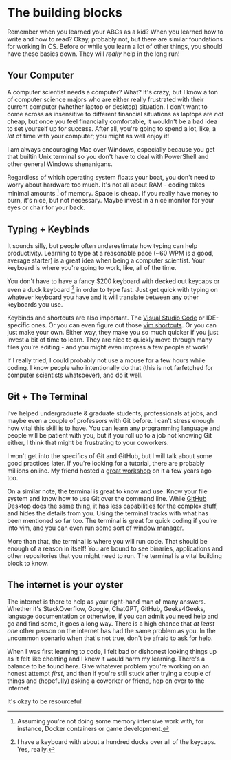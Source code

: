 # The building blocks

Remember when you learned your ABCs as a kid? When 
you learned how to write and how to read? Okay, probably
not, but there are similar foundations for working in CS.
Before or while you learn a lot of other things, you should have
these basics down. They will *really* help in the long run!

## Your Computer

A computer scientist needs a computer? What? It's crazy, but I know
a ton of computer science majors who are either really frustrated
with their current computer (whether laptop or desktop) situation. I 
don't want to come across as insensitive to different financial
situations as laptops are *not* cheap, but once you feel financially
comfortable, it wouldn't be a bad idea to set yourself up for success.
After all, you're going to spend a lot, like, a *lot* of time with
your computer; you might as well enjoy it!

I am always encouraging Mac over Windows, especially because you
get that builtin Unix terminal so you don't have to deal with PowerShell 
and other general Windows shenanigans.

Regardless of which operating system floats your boat, you don't need
to worry about hardware too much. It's not all about RAM - coding takes 
minimal amounts [^ref1] of memory. Space is cheap. If you really have
money to burn, it's nice, but not necessary. Maybe invest in a nice
monitor for your eyes or chair for your back.

## Typing + Keybinds

It sounds silly, but people often underestimate how typing 
can help productivity. Learning to type at a reasonable pace
(~60 WPM is a good, average starter) is a great idea when 
being a computer scientist. Your keyboard is where you're
going to work, like, all of the time.

You don't have to have a fancy $200 keyboard with decked out 
keycaps or even a duck keyboard [^ref2] in order to type fast. 
Just get quick with typing on whatever keyboard you have and it
will translate between any other keyboards you use.

Keybinds and shortcuts are also important. The [Visual Studio Code](https://code.visualstudio.com/docs/getstarted/keybindings)
or IDE-specific ones. Or you can even figure out those [vim shortcuts](https://devhints.io/vim). 
Or you can just make your own. Either way, they make you so much quicker
if you just invest a bit of time to learn. They are nice to quickly move
through many files you're editing - and you might even impress a few people at work!

If I really tried, I could probably not use a mouse for a few hours
while coding. I know people who intentionally do that (this is not
farfetched for computer scientists whatsoever), and do it well.

## Git + The Terminal

I've helped undergraduate & graduate students, professionals at
jobs, and maybe even a couple of professors with Git before. I can't
stress enough how vital this skill is to have. You can learn any programming
language and people will be patient with you, but if you roll up to a job not
knowing Git either, I think that might be frustrating to your coworkers.

I won't get into the specifics of Git and GitHub, but I will talk about
some good practices later. If you're looking for a tutorial, there are probably
millions online. My friend hosted a [great workshop](https://github.com/sumnerevans/acm-git-good) 
on it a few years ago too.

On a similar note, the terminal is great to know and use. Know your file
system and know how to use Git over the command line. While [GitHub Desktop](https://github.com/apps/desktop) 
does the same thing, it has less capabilities for the complex stuff, and
hides the details from you. Using the terminal tracks with what has been 
mentioned so far too. The terminal is great for quick coding if you're into 
vim, and you can even run some sort of [window manager](https://www.byobu.org).

More than that, the terminal is where you will run code. That should be
enough of a reason in itself! You are bound to see binaries, applications
and other repositories that you might need to run. The terminal is a vital
building block to know.

## The internet is your oyster

The internet is there to help as your right-hand man of many answers. 
Whether it's StackOverflow, Google, ChatGPT, GitHub, Geeks4Geeks, language 
documentation or otherwise, if you can admit you need help and go and find some,
it goes a long way. There is a high chance that *at least one* other person on 
the internet has had the same problem as you. In the uncommon scenario when that's 
not true, don't be afraid to ask for help.

When I was first learning to code, I felt bad or dishonest
looking things up as it felt like cheating and I knew it would harm my learning.
There's a balance to be found here. Give whatever problem you're working on an
honest attempt *first*, and then if you're still stuck after trying a couple of things
and (hopefully) asking a coworker or friend, hop on over to the internet.

It's okay to be resourceful!


[^ref1]: Assuming you're not doing some memory intensive work with, for instance,
Docker containers or game development.

[^ref2]: I have a keyboard with about a hundred ducks over all of the keycaps. Yes, really.
